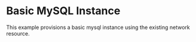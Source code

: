 # Basic MySQL Instance

This example provisions a basic mysql instance using the existing network resource.

